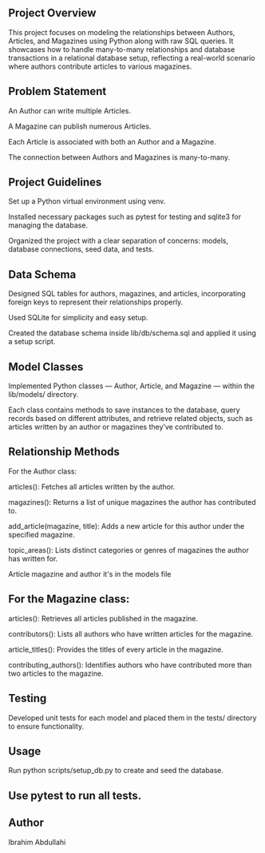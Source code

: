 ## Project Overview
This project focuses on modeling the relationships between Authors, Articles, and Magazines using Python along with raw SQL queries. It showcases how to handle many-to-many relationships and database transactions in a relational database setup, reflecting a real-world scenario where authors contribute articles to various magazines.

## Problem Statement
An Author can write multiple Articles.

A Magazine can publish numerous Articles.

Each Article is associated with both an Author and a Magazine.

The connection between Authors and Magazines is many-to-many.

## Project Guidelines
Set up a Python virtual environment using venv.

Installed necessary packages such as pytest for testing and sqlite3 for managing the database.

Organized the project with a clear separation of concerns: models, database connections, seed data, and tests.

## Data Schema
Designed SQL tables for authors, magazines, and articles, incorporating foreign keys to represent their relationships properly.

Used SQLite for simplicity and easy setup.

Created the database schema inside lib/db/schema.sql and applied it using a setup script.

## Model Classes
Implemented Python classes — Author, Article, and Magazine — within the lib/models/ directory.

Each class contains methods to save instances to the database, query records based on different attributes, and retrieve related objects, such as articles written by an author or magazines they’ve contributed to.

## Relationship Methods
For the Author class:

articles(): Fetches all articles written by the author.

magazines(): Returns a list of unique magazines the author has contributed to.

add_article(magazine, title): Adds a new article for this author under the specified magazine.

topic_areas(): Lists distinct categories or genres of magazines the author has written for.

Article magazine and author it's in the models file

## For the Magazine class:

articles(): Retrieves all articles published in the magazine.

contributors(): Lists all authors who have written articles for the magazine.

article_titles(): Provides the titles of every article in the magazine.

contributing_authors(): Identifies authors who have contributed more than two articles to the magazine.

## Testing
Developed unit tests for each model and placed them in the tests/ directory to ensure functionality.

## Usage
Run python scripts/setup_db.py to create and seed the database.

## Use pytest to run all tests.

## Author
Ibrahim Abdullahi